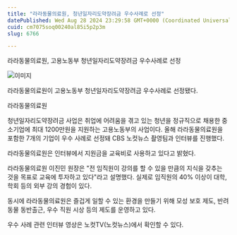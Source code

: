 ```yaml
---
title: "라라동물의료원, 청년일자리도약장려금 우수사례로 선정"
datePublished: Wed Aug 28 2024 23:29:58 GMT+0000 (Coordinated Universal Time)
cuid: cm7075soq00240al85i5p2p3m
slug: 6766

---
```



라라동물의료원, 고용노동부 청년일자리도약장려금 우수사례로 선정

![이미지](https://cdn.hashnode.com/res/hashnode/image/upload/v1739261111820/b078526a-261d-49fb-9545-623abae9104f.jpeg)

라라동물의료원이 고용노동부 청년일자리도약장려금 우수사례로 선정됐다.

라라동물의료원

청년일자리도약장려금 사업은 취업에 어려움을 겪고 있는 청년을 정규직으로 채용한 중소기업에 최대 1200만원을 지원하는 고용노동부의 사업이다. 올해 라라동물의료원을 포함한 7개의 기업이 우수 사례로 선정돼 CBS 노컷뉴스 촬영팀과 인터뷰를 진행했다.

라라동물의료원은 인터뷰에서 지원금을 교육비로 사용하고 있다고 밝혔다.

라라동물의료원 이진민 원장은 "전 임직원이 강의를 할 수 있을 만큼의 지식을 갖추는 것을 목표로 교육에 투자하고 있다"라고 설명했다. 실제로 임직원의 40% 이상이 대학, 학회 등의 외부 강의 경험이 있다.

동시에 라라동물의료원은 즐겁게 일할 수 있는 환경을 만들기 위해 모성 보호 제도, 반려동물 동반출근, 우수 직원 시상 등의 제도를 운영하고 있다.

우수 사례 관련 인터뷰 영상은 노컷TV(노컷뉴스)에서 확인할 수 있다.